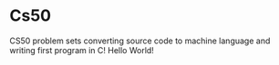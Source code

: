 # Cs50
CS50 problem sets
converting source code to machine language and writing first program in C! Hello World!

